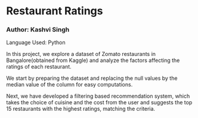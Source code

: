 <h1> Restaurant Ratings </h1>
<h3> Author: Kashvi Singh </h3>

<h7> Language Used: Python </h7>
<p> In this project, we explore a dataset of Zomato restaurants in Bangalore(obtained from Kaggle) and analyze the factors affecting the ratings of each restaurant.</p>
<p> We start by preparing the dataset and replacing the null values by the median value of the column for easy computations. </p>
<p>Next, we have developed a filtering based recommendation system, which takes the choice of cuisine and the cost from the user and suggests the top 15 restaurants with the highest ratings, matching the criteria. </p>

